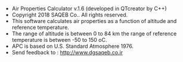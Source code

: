 - Air Properties Calculator v.1.6 (developed in QTcreator by C++) 
- Copyright 2018 SAQEB Co.. All rights reserved. 
- This software calculates air properties as a function of altitude and reference temperature. 
- The range of altitude is between 0 to 84 km the range of reference temperature is between -50 to 150 oC. 
- APC is based on U.S. Standard Atmosphere 1976. 
- Send feedback to : http://www.dgsaqeb.co.ir
